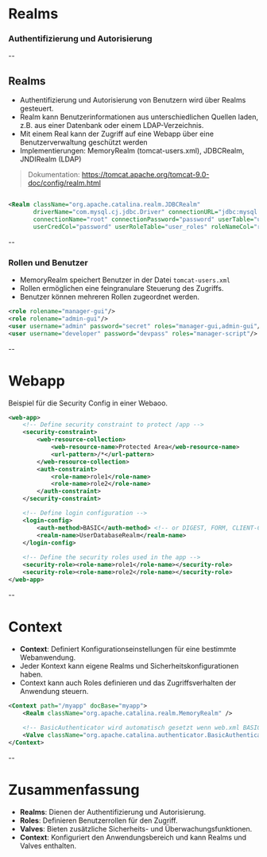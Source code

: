 # Realms 
### Authentifizierung und Autorisierung


--

## Realms

- Authentifizierung und Autorisierung von Benutzern wird über Realms gesteuert.
- Realm kann Benutzerinformationen aus unterschiedlichen Quellen laden, z.B. aus einer Datenbank oder einem
  LDAP-Verzeichnis.
- Mit einem Real kann der Zugriff auf eine Webapp über eine Benutzerverwaltung geschützt werden
- Implementierungen: MemoryRealm (tomcat-users.xml), JDBCRealm, JNDIRealm (LDAP)

> Dokumentation: https://tomcat.apache.org/tomcat-9.0-doc/config/realm.html

```xml

<Realm className="org.apache.catalina.realm.JDBCRealm"
       driverName="com.mysql.cj.jdbc.Driver" connectionURL="jdbc:mysql://localhost:3306/tomcat_users"
       connectionName="root" connectionPassword="password" userTable="users" userNameCol="username"
       userCredCol="password" userRoleTable="user_roles" roleNameCol="rolename"/>

```


--

### Rollen und Benutzer

- MemoryRealm speichert Benutzer in der Datei `tomcat-users.xml`
- Rollen ermöglichen eine feingranulare Steuerung des Zugriffs.
- Benutzer können mehreren Rollen zugeordnet werden.

```xml
<role rolename="manager-gui"/>
<role rolename="admin-gui"/>
<user username="admin" password="secret" roles="manager-gui,admin-gui"/>
<user username="developer" password="devpass" roles="manager-script"/>
```

--

#  Webapp
Beispiel für die Security Config in einer Webaoo.

```xml
<web-app>
    <!-- Define security constraint to protect /app -->
    <security-constraint>
        <web-resource-collection>
            <web-resource-name>Protected Area</web-resource-name>
            <url-pattern>/*</url-pattern>
        </web-resource-collection>
        <auth-constraint>
            <role-name>role1</role-name>
            <role-name>role2</role-name>
        </auth-constraint>
    </security-constraint>

    <!-- Define login configuration -->
    <login-config>
        <auth-method>BASIC</auth-method> <!-- or DIGEST, FORM, CLIENT-CERT -->
        <realm-name>UserDatabaseRealm</realm-name>
    </login-config>
    
    <!-- Define the security roles used in the app -->
    <security-role><role-name>role1</role-name></security-role>
    <security-role><role-name>role2</role-name></security-role>
</web-app>

```
<!-- .element: class="r-stretch" -->



--

# Context

- **Context**: Definiert Konfigurationseinstellungen für eine bestimmte Webanwendung.
- Jeder Kontext kann eigene Realms und Sicherheitskonfigurationen haben.
-  Context kann auch Roles definieren und das Zugriffsverhalten der Anwendung steuern.

```xml
<Context path="/myapp" docBase="myapp">
    <Realm className="org.apache.catalina.realm.MemoryRealm" />
    
    <!-- BasicAuthenticator wird automatisch gesetzt wenn web.xml BASIC Auth Method anfordert -->
    <Valve className="org.apache.catalina.authenticator.BasicAuthenticator" />
</Context>

```


--

# Zusammenfassung

- **Realms**: Dienen der Authentifizierung und Autorisierung.
- **Roles**: Definieren Benutzerrollen für den Zugriff.
- **Valves**: Bieten zusätzliche Sicherheits- und Überwachungsfunktionen.
- **Context**: Konfiguriert den Anwendungsbereich und kann Realms und Valves enthalten.